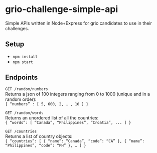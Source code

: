 # grio-challenge-simple-api
Simple APIs written in Node+Express for grio candidates to use in their challenges.

## Setup
* `npm install`
* `npm start`

## Endpoints
`GET /random/numbers`  
Returns a json of 100 integers ranging from 0 to 1000 (unique and in a random order):  
`{ “numbers” : [ 5, 600, 2, … , 10 ] }` 

`GET /random/words`  
Returns an unordered list of all the countries:  
`{ “words”: [ “Canada”, “Philippines”, “Croatia”, ... ] }` 

`GET /countries`  
Returns a list of country objects:  
`{ “countries”: [ { “name”: “Canada”, “code”: “CA” }, { “name”: “Philippines”, “code”: “PH” }, … ] }` 

